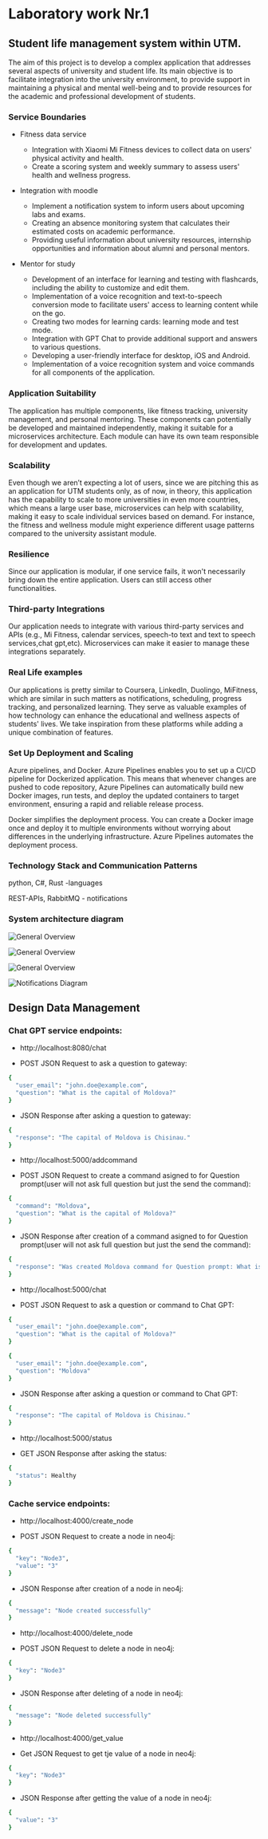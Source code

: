 # Laboratory work Nr.1

## Student life management system within UTM.

The aim of this project is to develop a complex application that addresses several aspects of university and student life. Its main objective is to facilitate integration into the university environment, to provide support in maintaining a physical and mental well-being and to provide resources for the academic and professional development of students.

### Service Boundaries

 - Fitness data service
    - Integration with Xiaomi Mi Fitness devices to collect data on users' physical activity and health.
    - Create a scoring system and weekly summary to assess users' health and wellness progress.

- Integration with moodle
    - Implement a notification system to inform users about upcoming labs and exams.
    - Creating an absence monitoring system that calculates their estimated costs on academic performance.
    - Providing useful information about university resources, internship opportunities and information about alumni and personal mentors.

- Mentor for study
    - Development of an interface for learning and testing with flashcards, including the ability to customize and edit them.
    - Implementation of a voice recognition and text-to-speech conversion mode to facilitate users' access to learning content while on the go.
    - Creating two modes for learning cards: learning mode and test mode.
    - Integration with GPT Chat to provide additional support and answers to various questions.
    - Developing a user-friendly interface for desktop, iOS and Android.
    - Implementation of a voice recognition system and voice commands for all components of the application.



### Application Suitability

The application has multiple components, like fitness tracking, university management, and personal mentoring. These components can potentially be developed and maintained independently, making it suitable for a microservices architecture. Each module can have its own team responsible for development and updates.

### Scalability

Even though we aren’t expecting a lot of users, since we are pitching this as an application for UTM students only, as of now, in theory, this application has the capability to scale to more universities in even more countries, which means a large user base, microservices can help with scalability, making it easy to scale individual services based on demand. For instance, the fitness and wellness module might experience different usage patterns compared to the university assistant module.

### Resilience

Since our application is modular, if one service fails, it won't necessarily bring down the entire application. Users can still access other functionalities.

### Third-party Integrations

Our application needs to integrate with various third-party services and APIs (e.g., Mi Fitness, calendar services, speech-to text and text to speech services,chat gpt,etc). Microservices can make it easier to manage these integrations separately.

### Real Life examples

Our applications is pretty similar to Coursera, LinkedIn, Duolingo, MiFitness, which are similar in such matters as notifications, scheduling, progress tracking, and personalized learning. They serve as valuable examples of how technology can enhance the educational and wellness aspects of students' lives. We take inspiration from these platforms while adding a unique combination of features.

### Set Up Deployment and Scaling

Azure pipelines, and Docker.
Azure Pipelines enables you to set up a CI/CD pipeline for Dockerized application. This means that whenever changes are pushed to code repository, Azure Pipelines can automatically build new Docker images, run tests, and deploy the updated containers to target environment, ensuring a rapid and reliable release process.

Docker simplifies the deployment process. You can create a Docker image once and deploy it to multiple environments without worrying about differences in the underlying infrastructure. Azure Pipelines automates the deployment process.



### Technology Stack and Communication Patterns

python, C#, Rust -languages

REST-APIs, RabbitMQ - notifications

### System architecture diagram

![General Overview](Checkpoint1/architecture2.jpeg)


![General Overview](Checkpoint1/architecture.jpeg)


![General Overview](Checkpoint1/general_overview.jpg)


![Notifications Diagram](Checkpoint1/notifications_diagram.jpg)

## Design Data Management

### Chat GPT service endpoints:

- http://localhost:8080/chat


- POST JSON Request to ask a question to gateway:
```sh
{
  "user_email": "john.doe@example.com",
  "question": "What is the capital of Moldova?"
}
```


- JSON Response after asking a question to gateway:
```sh
{
  "response": "The capital of Moldova is Chisinau."
}
```



- http://localhost:5000/addcommand


- POST JSON Request to create a command asigned to for Question prompt(user will not ask full question but just the send the command):
```sh
{
  "command": "Moldova",
  "question": "What is the capital of Moldova?"
}
```

- JSON Response after creation of a command asigned to for Question prompt(user will not ask full question but just the send the command):
```sh
{
  "response": "Was created Moldova command for Question prompt: What is the capital of Moldova?"
}
```


- http://localhost:5000/chat


- POST JSON Request to ask a question or command to Chat GPT:
```sh
{
  "user_email": "john.doe@example.com",
  "question": "What is the capital of Moldova?"
}
```

```sh
{
  "user_email": "john.doe@example.com",
  "question": "Moldova"
}
```

- JSON Response after asking a question or command to Chat GPT:
```sh
{
  "response": "The capital of Moldova is Chisinau."
}
```


- http://localhost:5000/status


- GET JSON Response after asking the status:
```sh
{
  "status": Healthy
}
```

### Cache service endpoints:


- http://localhost:4000/create_node


- POST JSON Request to create a node in neo4j:
```sh
{
  "key": "Node3",
  "value": "3"
}
```

- JSON Response after creation of a node in neo4j:
```sh
{
  "message": "Node created successfully"
}
```


- http://localhost:4000/delete_node


- POST JSON Request to delete a node in neo4j:
```sh
{
  "key": "Node3"
}
```

- JSON Response after deleting of a node in neo4j:
```sh
{
  "message": "Node deleted successfully"
}
```

- http://localhost:4000/get_value


- Get JSON Request to get tje value of a node in neo4j:
```sh
{
  "key": "Node3"
}
```

- JSON Response after getting the value of a node in neo4j:
```sh
{
  "value": "3"
}
```